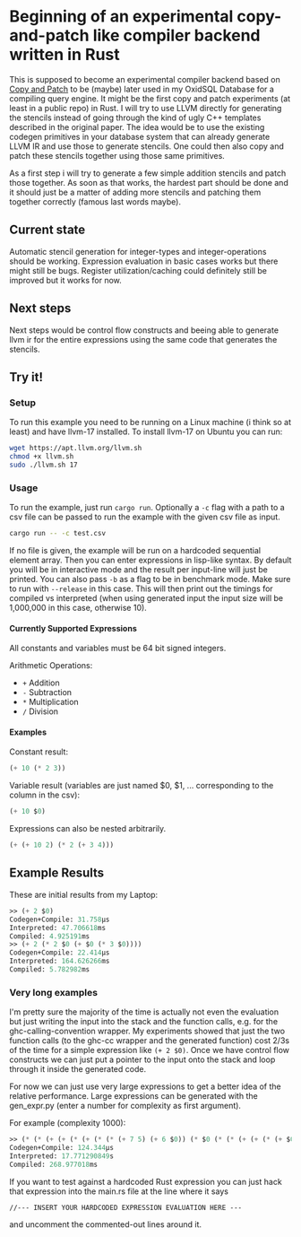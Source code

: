 # Beginning of an experimental copy-and-patch like compiler backend written in Rust

This is supposed to become an experimental compiler backend based on [Copy and Patch](https://fredrikbk.com/publications/copy-and-patch.pdf) to be (maybe) later used in my OxidSQL Database for a compiling query engine. It might be the first copy and patch experiments (at least in a public repo) in Rust. I will try to use LLVM directly for generating the stencils instead of going through the kind of ugly C++ templates described in the original paper. The idea would be to use the existing codegen primitives in your database system that can already generate LLVM IR and use those to generate stencils. One could then also copy and patch these stencils together using those same primitives.

As a first step i will try to generate a few simple addition stencils and patch those together. As soon as that works, the hardest part should be done and it should just be a matter of adding more stencils and patching them together correctly (famous last words maybe).

## Current state

Automatic stencil generation for integer-types and integer-operations should be working. Expression evaluation in basic cases works but there might still be bugs. Register utilization/caching could definitely still be improved but it works for now.

## Next steps

Next steps would be control flow constructs and beeing able to generate llvm ir for the entire expressions using the same code that generates the stencils.

## Try it!

### Setup

To run this example you need to be running on a Linux machine (i think so at least) and have llvm-17 installed. To install llvm-17 on Ubuntu you can run:

```bash
wget https://apt.llvm.org/llvm.sh
chmod +x llvm.sh
sudo ./llvm.sh 17
```

### Usage

To run the example, just run `cargo run`. Optionally a `-c` flag with a path to a csv file can be passed to run the example with the given csv file as input. 

```bash
cargo run -- -c test.csv
```

If no file is given, the example will be run on a hardcoded sequential element array. Then you can enter expressions in lisp-like syntax. By default you will be in interactive mode and the result per input-line will just be printed. You can also pass `-b` as a flag to be in benchmark mode. Make sure to run with `--release` in this case. This will then print out the timings for compiled vs interpreted (when using generated input the input size will be 1,000,000 in this case, otherwise 10). 

#### Currently Supported Expressions

All constants and variables must be 64 bit signed integers.

Arithmetic Operations:
* `+` Addition
* `-` Subtraction
* `*` Multiplication
* `/` Division

#### Examples

Constant result:
```lisp
(+ 10 (* 2 3))
```

Variable result (variables are just named $0, $1, ... corresponding to the column in the csv):
```lisp
(+ 10 $0)
```

Expressions can also be nested arbitrarily.
```lisp
(+ (+ 10 2) (* 2 (+ 3 4)))
```

## Example Results

These are initial results from my Laptop:

```lisp
>> (+ 2 $0)
Codegen+Compile: 31.758µs
Interpreted: 47.706618ms
Compiled: 4.925191ms
>> (+ 2 (* 2 $0 (+ $0 (* 3 $0))))
Codegen+Compile: 22.414µs
Interpreted: 164.626266ms
Compiled: 5.782982ms
```

### Very long examples

I'm pretty sure the majority of the time is actually not even the evaluation but just writing the input into the stack and the function calls, e.g. for the ghc-calling-convention wrapper. My experiments showed that just the two function calls (to the ghc-cc wrapper and the generated function) cost 2/3s of the time for a simple expression like `(+ 2 $0)`. Once we have control flow constructs we can just put a pointer to the input onto the stack and loop through it inside the generated code. 

For now we can just use very large expressions to get a better idea of the relative performance. Large expressions can be generated with the gen_expr.py (enter a number for complexity as first argument). 

For example (complexity 1000):

```lisp
>> (* (* (+ (+ (* (+ (* (* (+ 7 5) (+ 6 $0)) (* $0 (* (* (+ (+ (* (+ $0 10) (* (* $0 (+ 1 (* 5 $0))) (* (+ (+ (+ $0 8) $0) $0) 10))) $0) (+ (* (* $0 8) $0) $0)) (* (+ $0 4) (* (+ 6 5) 8))) (* (* $0 7) $0)))) (+ (* (* (+ (* (* (* $0 $0) 6) 3) (+ (+ $0 7) (* (+ (* 9 $0) $0) $0))) (* (* 2 3) $0)) (+ (* (+ (+ $0 $0) 1) (+ (+ (+ 6 (* (* 1 $0) $0)) (+ $0 4)) (+ 4 7))) (* (+ (* 9 10) 6) (+ (+ $0 $0) (* (* $0 (+ 2 7)) 1))))) (* (* (* (* (+ 3 $0) (* (* 10 (* (+ (+ 10 6) $0) (+ (* $0 $0) 3))) (* (+ (+ (* 8 5) 2) (+ 6 $0)) 2))) (+ (+ (+ $0 (+ (* $0 $0) (* (+ 5 9) 4))) 7) (+ $0 1))) (+ (+ (+ (* (* (* $0 6) (* 10 2)) (+ $0 4)) (* (+ (* (* $0 (* $0 8)) $0) (+ 2 (* (* (+ 9 6) (+ 7 $0)) (* 9 (+ $0 (+ (* $0 4) 6)))))) $0)) (* (* 4 $0) $0)) (+ (+ (* (+ $0 9) 3) $0) (+ 7 $0)))) (* (* (+ (+ 9 $0) (+ (+ (+ 9 $0) $0) (+ (* (+ 3 1) (* (+ $0 $0) 10)) 6))) (* (+ (* (* 6 9) 10) $0) 2)) (* (* (+ (+ (+ 1 5) (* (+ $0 (+ $0 4)) 2)) (* (* (+ (+ (* 7 $0) (* $0 (+ (+ $0 $0) (+ (+ 7 (* $0 $0)) $0)))) (* (+ $0 (+ $0 9)) 3)) (+ (+ (* $0 $0) $0) $0)) (* (+ (+ $0 (* (* $0 $0) 6)) $0) 10))) (* (+ (+ (+ 3 2) 8) (+ (+ (+ (+ (* $0 8) (+ $0 $0)) (+ 7 10)) (+ (+ (* (* 6 $0) $0) $0) 9)) (+ (+ 6 (* (* 4 7) $0)) (* 1 $0)))) (+ 8 (* $0 1)))) (+ (+ (* (* (* $0 5) $0) $0) (* (* 4 5) (* $0 9))) (+ (* (* (+ 6 9) 2) (* (+ 2 4) (* $0 2))) 5))))))) (* (* (* (* (+ (* 1 3) 3) 4) (+ (+ $0 $0) (* $0 1))) (* (* (* (* (* (+ 9 9) 3) $0) (* (+ 9 $0) (* $0 (+ $0 8)))) (+ (+ (+ $0 7) 9) (* $0 $0))) (* (+ (* $0 9) 2) (+ (+ $0 3) 8)))) (+ (* $0 (+ 10 10)) 4))) (* (+ (* (+ (+ (* (* $0 (* (* (* $0 $0) (+ 6 $0)) (* (* 6 $0) $0))) (+ 4 7)) (+ 7 (* $0 6))) (* (* (* (+ $0 9) 8) 1) $0)) (+ (* 5 1) (+ $0 5))) (+ (+ $0 4) (+ $0 (* (+ (+ $0 1) $0) $0)))) (* (* (+ (+ (+ $0 $0) $0) (* (* (+ $0 2) (+ (+ (+ (+ 1 8) 2) $0) (+ $0 1))) (* 10 3))) (+ (+ (* (* (+ (+ $0 $0) $0) (* $0 3)) (+ 7 (+ 8 (* $0 $0)))) (* (+ (* 1 8) (+ $0 (+ (+ (* $0 8) 4) $0))) (* $0 4))) (+ (* 10 (* $0 $0)) 4))) (* (+ (* (* (* $0 2) $0) (+ (+ (+ (+ $0 $0) $0) (* $0 $0)) (+ 1 (* (* $0 3) (+ $0 10))))) (* (+ (* 1 10) (* (+ $0 $0) (* (* (+ 1 (* 9 5)) 7) (* (* (+ 6 4) $0) $0)))) (* (* $0 3) (+ $0 3)))) (+ $0 $0))))) (+ (+ (* (* $0 9) $0) (* (* (* $0 3) (+ 4 4)) $0)) (+ (+ (+ $0 8) (+ (* 5 $0) (+ $0 $0))) (* (* (* (+ 4 3) (+ (+ 5 8) $0)) (* (+ $0 $0) (+ (* (+ 8 $0) $0) (* (* $0 3) (+ (* 4 8) (+ 3 (+ (+ $0 3) (+ 5 1)))))))) (* 4 $0))))) (* (* (+ (+ (+ (+ (+ $0 $0) (+ (* $0 $0) 9)) (+ (+ (+ 5 1) 8) $0)) (* (* (+ (* 7 10) (+ 9 $0)) $0) (* 5 (* (* $0 9) 7)))) (+ (+ 1 5) (+ $0 8))) (+ $0 10)) (* (+ 3 (+ (* (+ $0 (+ (+ (* 1 $0) 2) 7)) (* (* (* 1 $0) (* (* (* (+ 5 $0) (+ (* 5 $0) (* 3 $0))) (* 10 (* 4 $0))) $0)) (+ (+ (* (+ (+ 5 (+ $0 $0)) 4) 1) (* 10 8)) (+ (+ 5 (+ 7 $0)) (* (+ (+ (* $0 $0) (* 9 (+ (+ $0 4) 5))) $0) 9))))) (* (+ (+ 7 (+ (+ $0 10) (+ $0 $0))) (+ (* (* (+ (+ (* 5 6) $0) (+ (* 8 $0) 1)) $0) (+ (* (+ (+ (* 8 4) $0) 5) $0) 10)) (+ 4 (* 10 (* 3 $0))))) (* (+ 3 $0) 10)))) (+ (+ 9 1) (* (+ (+ $0 $0) (* (+ $0 (+ (+ $0 $0) $0)) 7)) (+ 1 (+ 7 $0))))))) (+ (+ (+ (* $0 (+ $0 $0)) (+ (* $0 $0) (* (* (+ (+ 6 10) 1) $0) (* (* 7 $0) 7)))) (* (+ (* $0 (* 4 10)) (* $0 (* 5 9))) (* (* (+ $0 6) (+ $0 (+ 1 (+ $0 $0)))) (* (* (* $0 (+ 8 3)) 2) (* $0 3))))) (+ (+ (* (+ (* (* (+ (+ $0 5) 10) 8) $0) (* (+ (* $0 (* $0 3)) (+ 10 $0)) (* (* (+ (* (+ $0 5) $0) 4) 2) (* (+ (+ (+ 8 $0) $0) 4) 1)))) (* (+ 5 (+ (+ (* $0 9) (+ $0 $0)) (+ $0 10))) $0)) (* (* (* (+ (* 10 (* 2 2)) (* 6 3)) (* (+ 8 6) 7)) 5) (* (* (+ (+ (+ $0 (* $0 $0)) (* $0 (+ (* (+ $0 10) $0) (* (* (+ 2 5) (* (* (* 5 4) 1) 6)) $0)))) (* (+ (+ 3 (+ (* (+ (+ 3 5) $0) 7) $0)) $0) (+ (* (* 3 3) $0) (+ (* 6 (* $0 $0)) $0)))) (+ (+ (+ $0 7) (+ $0 $0)) 7)) (+ (* (* 8 $0) $0) (* (* (+ (+ $0 $0) $0) (* $0 $0)) (* (+ 5 1) 8)))))) (* (* (+ (+ 6 2) (* $0 (* (+ (* 10 $0) $0) $0))) (+ (* (* 6 (+ (+ 1 $0) (* $0 (* (+ (* 1 $0) 2) 7)))) (* (* (+ (* (* (+ (* $0 10) $0) $0) 3) (* (+ 7 3) (* 10 9))) 3) $0)) (* (+ (+ (* $0 4) (* (* $0 8) (+ (+ (* 4 10) 5) $0))) (* (+ $0 7) (* (+ (* (+ 7 9) (+ $0 (+ $0 4))) (* (* (* $0 (+ $0 8)) (* (+ $0 $0) 3)) 2)) (* (+ (* $0 (* 9 $0)) 7) $0)))) $0))) (* (* (* (* (+ (* (+ 3 1) $0) (* 9 4)) 10) 4) 9) (+ (+ (+ $0 9) $0) 4))))))
Codegen+Compile: 124.344µs
Interpreted: 17.771290849s
Compiled: 268.977018ms
```


If you want to test against a hardcoded Rust expression you can just hack that expression into the main.rs file at the line where it says 
```                            
//--- INSERT YOUR HARDCODED EXPRESSION EVALUATION HERE ---
```
and uncomment the commented-out lines around it.


